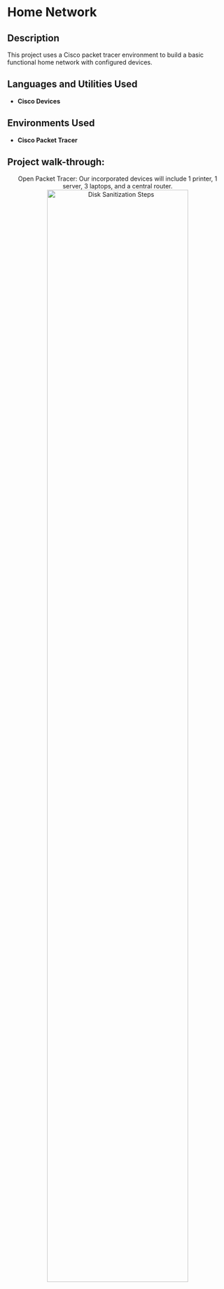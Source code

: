 <h1>Home Network</h1>

<h2>Description</h2>
This project uses a Cisco packet tracer environment to build a basic functional home network with configured devices. 
<br />


<h2>Languages and Utilities Used</h2>

- <b>Cisco Devices</b> 


<h2>Environments Used </h2>

- <b>Cisco Packet Tracer</b> 

<h2>Project walk-through:</h2>

<p align="center">
 Open Packet Tracer: Our incorporated devices will include 1 printer, 1 server, 3 laptops, and a central router.<br/>
<img src="https://i.imgur.com/CEsHkQ3.png"="80%" width="80%" alt="Disk Sanitization Steps"/>
<br />
<br />

</p>

